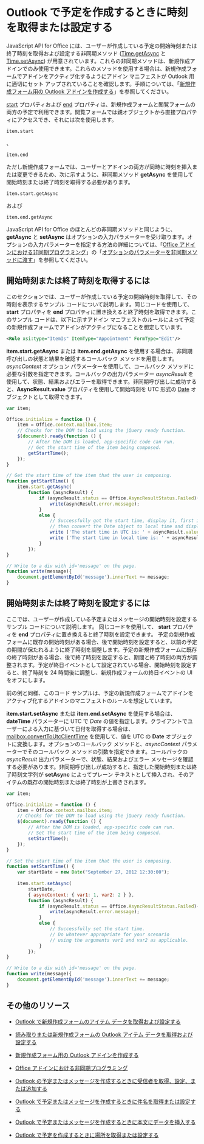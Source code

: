 
# <a name="get-or-set-the-time-when-composing-an-appointment-in-outlook"></a>Outlook で予定を作成するときに時刻を取得または設定する

JavaScript API for Office には、ユーザーが作成している予定の開始時刻または終了時刻を取得および設定する非同期メソッド ([Time.getAsync](../../reference/outlook/Time.md) と [Time.setAsync](../../reference/outlook/Time.md)) が用意されています。これらの非同期メソッドは、新規作成アドインでのみ使用できます。これらのメソッドを使用する場合は、新規作成フォームでアドインをアクティブ化するようにアドイン マニフェストが Outlook 用に適切にセット アップされていることを確認します。手順については、「[新規作成フォーム用の Outlook アドインを作成する](../outlook/compose-scenario.md)」を参照してください。

[start](../../reference/outlook/Office.context.mailbox.item.md) プロパティおよび [end](../../reference/outlook/Office.context.mailbox.item.md) プロパティは、新規作成フォームと閲覧フォームの両方の予定で利用できます。閲覧フォームでは親オブジェクトから直接プロパティにアクセスでき、それには次を使用します。




```
item.start
```

、




```
item.end
```

ただし新規作成フォームでは、ユーザーとアドインの両方が同時に時刻を挿入または変更できるため、次に示すように、非同期メソッド  **getAsync** を使用して開始時刻または終了時刻を取得する必要があります。




```
item.start.getAsync
```

および




```
item.end.getAsync
```

JavaScript API for Office のほとんどの非同期メソッドと同じように、**getAsync** と **setAsync** はオプションの入力パラメーターを受け取ります。オプションの入力パラメーターを指定する方法の詳細については、「[Office アドインにおける非同期プログラミング](../../docs/develop/asynchronous-programming-in-office-add-ins.md#passing-optional-parameters-inline)」の「[オプションのパラメーターを非同期メソッドに渡す](../../docs/develop/asynchronous-programming-in-office-add-ins.md)」を参照してください。


## <a name="to-get-the-start-or-end-time"></a>開始時刻または終了時刻を取得するには


このセクションでは、ユーザーが作成している予定の開始時刻を取得して、その時刻を表示するサンプル コードについて説明します。同じコードを使用して、 **start** プロパティを **end** プロパティに置き換えると終了時刻を取得できます。このサンプル コードは、以下に示すアドイン マニフェストのルールによって予定の新規作成フォームでアドインがアクティブになることを想定しています。


```XML
<Rule xsi:type="ItemIs" ItemType="Appointment" FormType="Edit"/>

```

**item.start.getAsync** または **item.end.getAsync** を使用する場合は、非同期呼び出しの状態と結果を確認するコールバック メソッドを用意します。_asyncContext_ オプション パラメーターを使用して、コールバック メソッドに必要な引数を指定できます。コールバックの出力パラメーター _asyncResult_ を使用して、状態、結果およびエラーを取得できます。非同期呼び出しに成功すると、**AsyncResult.value** プロパティを使用して開始時刻を UTC 形式の [Date](../../reference/outlook/simple-types.md) オブジェクトとして取得できます。




```js
var item;

Office.initialize = function () {
    item = Office.context.mailbox.item;
    // Checks for the DOM to load using the jQuery ready function.
    $(document).ready(function () {
        // After the DOM is loaded, app-specific code can run.
        // Get the start time of the item being composed.
        getStartTime();
    });
}

// Get the start time of the item that the user is composing.
function getStartTime() {
    item.start.getAsync(
        function (asyncResult) {
            if (asyncResult.status == Office.AsyncResultStatus.Failed){
                write(asyncResult.error.message);
            }
            else {
                // Successfully got the start time, display it, first in UTC and 
                // then convert the Date object to local time and display that.
                write ('The start time in UTC is: ' + asyncResult.value.toString());
                write ('The start time in local time is: ' + asyncResult.value.toLocaleString());
            }
        });
}

// Write to a div with id='message' on the page.
function write(message){
    document.getElementById('message').innerText += message; 
}
```


## <a name="to-set-the-start-or-end-time"></a>開始時刻または終了時刻を設定するには


ここでは、ユーザーが作成している予定またはメッセージの開始時刻を設定するサンプル コードについて説明します。 同じコードを使用して、 **start** プロパティを **end** プロパティに置き換えると終了時刻を設定できます。 予定の新規作成フォームに既存の開始時刻がある場合、後で開始時刻を設定すると、以前の予定の期間が保たれるように終了時刻を調整します。予定の新規作成フォームに既存の終了時刻がある場合、後で終了時刻を設定すると、期間と終了時刻の両方が調整されます。予定が終日イベントとして設定されている場合、開始時刻を設定すると、終了時刻を 24 時間後に調整し、新規作成フォームの終日イベントの UI をオフにします。

前の例と同様、このコード サンプルは、予定の新規作成フォームでアドインをアクティブ化するアドインのマニフェストのルールを想定しています。

**item.start.setAsync** または **item.end.setAsync** を使用する場合は、**dateTime** パラメーターに UTC で _Date_ の値を指定します。クライアントでユーザーによる入力に基づいて日付を取得する場合は、[mailbox.convertToUtcClientTime](../../reference/outlook/Office.context.mailbox.md) を使用して、値を UTC の **Date** オブジェクトに変換します。オプションのコールバック メソッドと、_asyncContext_ パラメーターでそのコールバック メソッドの引数を指定できます。コールバックの _asyncResult_ 出力パラメーターで、状態、結果およびエラー メッセージを確認する必要があります。非同期呼び出しが成功すると、指定した開始時刻または終了時刻文字列が **setAsync** によってプレーン テキストとして挿入され、そのアイテムの既存の開始時刻または終了時刻が上書きされます。




```js
var item;

Office.initialize = function () {
    item = Office.context.mailbox.item;
    // Checks for the DOM to load using the jQuery ready function.
    $(document).ready(function () {
        // After the DOM is loaded, app-specific code can run.
        // Set the start time of the item being composed.
        setStartTime();
    });
}

// Set the start time of the item that the user is composing.
function setStartTime() {
    var startDate = new Date("September 27, 2012 12:30:00");
    
    item.start.setAsync(
        startDate,
        { asyncContext: { var1: 1, var2: 2 } },
        function (asyncResult) {
            if (asyncResult.status == Office.AsyncResultStatus.Failed){
                write(asyncResult.error.message);
            }
            else {
                // Successfully set the start time.
                // Do whatever appropriate for your scenario
                // using the arguments var1 and var2 as applicable.
            }
        });
}

// Write to a div with id='message' on the page.
function write(message){
    document.getElementById('message').innerText += message; 
}
```


## <a name="additional-resources"></a>その他のリソース



- [Outlook で新規作成フォームのアイテム データを取得および設定する](../outlook/get-and-set-item-data-in-a-compose-form.md)
    
- [読み取りまたは新規作成フォームの Outlook アイテム データを取得および設定する](../outlook/item-data.md)
    
- [新規作成フォーム用の Outlook アドインを作成する](../outlook/compose-scenario.md)
    
- [Office アドインにおける非同期プログラミング](../../docs/develop/asynchronous-programming-in-office-add-ins.md)
    
- [Outlook の予定またはメッセージを作成するときに受信者を取得、設定、または追加する](../outlook/get-set-or-add-recipients.md)
    
- [Outlook で予定またはメッセージを作成するときに件名を取得または設定する](../outlook/get-or-set-the-subject.md)
    
- [Outlook で予定またはメッセージを作成するときに本文にデータを挿入する](../outlook/insert-data-in-the-body.md)
    
- [Outlook で予定を作成するときに場所を取得または設定する](../outlook/get-or-set-the-location-of-an-appointment.md)
    
